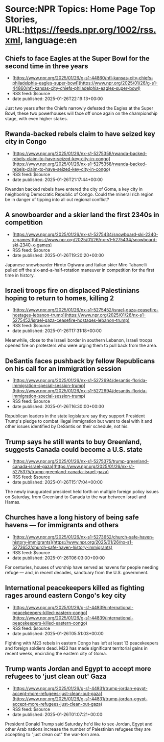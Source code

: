 # Source:NPR Topics: Home Page Top Stories, URL:https://feeds.npr.org/1002/rss.xml, language:en

## Chiefs to face Eagles at the Super Bowl for the second time in three years
 - [https://www.npr.org/2025/01/26/g-s1-44860/nfl-kansas-city-chiefs-philadelphia-eagles-super-bowl](https://www.npr.org/2025/01/26/g-s1-44860/nfl-kansas-city-chiefs-philadelphia-eagles-super-bowl)
 - RSS feed: $source
 - date published: 2025-01-26T22:19:13+00:00

Just two years after the Chiefs narrowly defeated the Eagles at the Super Bowl, these two powerhouses will face off once again on the championship stage, with even higher stakes.

## Rwanda-backed rebels claim to have seized key city in Congo
 - [https://www.npr.org/2025/01/26/nx-s1-5275358/rwanda-backed-rebels-claim-to-have-seized-key-city-in-congo](https://www.npr.org/2025/01/26/nx-s1-5275358/rwanda-backed-rebels-claim-to-have-seized-key-city-in-congo)
 - RSS feed: $source
 - date published: 2025-01-26T21:17:44+00:00

Rwandan backed rebels have entered the city of Goma, a key city in neighboring Democratic Republic of Congo. Could the mineral rich region be in danger of tipping into all out regional conflict?

## A snowboarder and a skier land the first 2340s in competition
 - [https://www.npr.org/2025/01/26/nx-s1-5275434/snowboard-ski-2340-x-games](https://www.npr.org/2025/01/26/nx-s1-5275434/snowboard-ski-2340-x-games)
 - RSS feed: $source
 - date published: 2025-01-26T19:20:20+00:00

Japanese snowboarder Hiroto Ogiwara and Italian skier Miro Tabanelli pulled off the six-and-a-half-rotation maneuver in competition for the first time in history.

## Israeli troops fire on displaced Palestinians hoping to return to homes, killing 2
 - [https://www.npr.org/2025/01/26/nx-s1-5275452/israel-gaza-ceasefire-hostages-lebanon-trump](https://www.npr.org/2025/01/26/nx-s1-5275452/israel-gaza-ceasefire-hostages-lebanon-trump)
 - RSS feed: $source
 - date published: 2025-01-26T17:31:18+00:00

Meanwhile, close to the Israeli border in southern Lebanon, Israeli troops opened fire on protesters who were urging them to pull back from the area.

## DeSantis faces pushback by fellow Republicans on his call for an immigration session
 - [https://www.npr.org/2025/01/26/nx-s1-5272694/desantis-florida-immigration-special-session-trump](https://www.npr.org/2025/01/26/nx-s1-5272694/desantis-florida-immigration-special-session-trump)
 - RSS feed: $source
 - date published: 2025-01-26T16:30:00+00:00

Republican leaders in the state legislature say they support President Trump's pledge to combat illegal immigration but want to deal with it and other issues identified by DeSantis on their schedule, not his.

## Trump says he still wants to buy Greenland, suggests Canada could become a U.S. state
 - [https://www.npr.org/2025/01/26/nx-s1-5275375/trump-greenland-canada-israel-gaza](https://www.npr.org/2025/01/26/nx-s1-5275375/trump-greenland-canada-israel-gaza)
 - RSS feed: $source
 - date published: 2025-01-26T15:17:04+00:00

The newly inaugurated president held forth on multiple foreign policy issues on Saturday, from Greenland to Canada to the war between Israel and Hamas.

## Churches have a long history of being safe havens — for immigrants and others
 - [https://www.npr.org/2025/01/26/nx-s1-5273652/church-safe-haven-history-immigrants](https://www.npr.org/2025/01/26/nx-s1-5273652/church-safe-haven-history-immigrants)
 - RSS feed: $source
 - date published: 2025-01-26T06:03:00+00:00

For centuries, houses of worship have served as havens for people needing refuge — and, in recent decades, sanctuary from the U.S. government.

## International peacekeepers killed as fighting rages around eastern Congo's key city
 - [https://www.npr.org/2025/01/26/g-s1-44839/international-peacekeepers-killed-eastern-congo](https://www.npr.org/2025/01/26/g-s1-44839/international-peacekeepers-killed-eastern-congo)
 - RSS feed: $source
 - date published: 2025-01-26T05:51:03+00:00

Fighting with M23 rebels in eastern Congo has left at least 13 peacekeepers and foreign soldiers dead. M23 has made significant territorial gains in recent weeks, encircling the eastern city of Goma.

## Trump wants Jordan and Egypt to accept more refugees to 'just clean out' Gaza
 - [https://www.npr.org/2025/01/26/g-s1-44831/trump-jordan-egypt-accept-more-refugees-just-clean-out-gaza](https://www.npr.org/2025/01/26/g-s1-44831/trump-jordan-egypt-accept-more-refugees-just-clean-out-gaza)
 - RSS feed: $source
 - date published: 2025-01-26T01:07:21+00:00

President Donald Trump said Saturday he'd like to see Jordan, Egypt and other Arab nations increase the number of Palestinian refugees they are accepting to "just clean out" the war-torn area.

